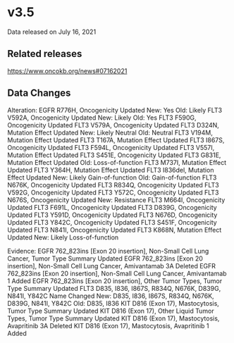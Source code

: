# v3.5

Data released on July 16, 2021

## Related releases
https://www.oncokb.org/news#07162021

## Data Changes
Alteration:
EGFR R776H, Oncogenicity Updated
	 New: Yes
	 Old: Likely
FLT3 V592A, Oncogenicity Updated
	 New: Likely
	 Old: Yes
FLT3 F590G, Oncogenicity Updated
FLT3 V579A, Oncogenicity Updated
FLT3 D324N, Mutation Effect Updated
	 New: Likely Neutral
	 Old: Neutral
FLT3 V194M, Mutation Effect Updated
FLT3 T167A, Mutation Effect Updated
FLT3 I867S, Oncogenicity Updated
FLT3 F594L, Oncogenicity Updated
FLT3 V557I, Mutation Effect Updated
FLT3 S451E, Oncogenicity Updated
FLT3 G831E, Mutation Effect Updated
	 Old: Loss-of-function
FLT3 M737I, Mutation Effect Updated
FLT3 Y364H, Mutation Effect Updated
FLT3 I836del, Mutation Effect Updated
	 New: Likely Gain-of-function
	 Old: Gain-of-function
FLT3 N676K, Oncogenicity Updated
FLT3 R834Q, Oncogenicity Updated
FLT3 V592G, Oncogenicity Updated
FLT3 Y572C, Oncogenicity Updated
FLT3 N676S, Oncogenicity Updated
	 New: Resistance
FLT3 M664I, Oncogenicity Updated
FLT3 F691L, Oncogenicity Updated
FLT3 D839G, Oncogenicity Updated
FLT3 Y591D, Oncogenicity Updated
FLT3 N676D, Oncogenicity Updated
FLT3 Y842C, Oncogenicity Updated
FLT3 S451F, Oncogenicity Updated
FLT3 N841I, Oncogenicity Updated
FLT3 K868N, Mutation Effect Updated
	 New: Likely Loss-of-function

Evidence:
EGFR 762_823ins [Exon 20 insertion], Non-Small Cell Lung Cancer, Tumor Type Summary Updated
EGFR 762_823ins [Exon 20 insertion], Non-Small Cell Lung Cancer, Amivantamab 3A Deleted
EGFR 762_823ins [Exon 20 insertion], Non-Small Cell Lung Cancer, Amivantamab 1 Added
EGFR 762_823ins [Exon 20 insertion], Other Tumor Types, Tumor Type Summary Updated
FLT3 D835, I836, I867S, R834Q, N676K, D839G, N841I, Y842C Name Changed
	 New: D835, I836, I867S, R834Q, N676K, D839G, N841I, Y842C
	 Old: D835, I836
KIT D816 (Exon 17), Mastocytosis, Tumor Type Summary Updated
KIT D816 (Exon 17), Other Liquid Tumor Types, Tumor Type Summary Updated
KIT D816 (Exon 17), Mastocytosis, Avapritinib 3A Deleted
KIT D816 (Exon 17), Mastocytosis, Avapritinib 1 Added
